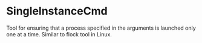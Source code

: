 # SingleInstanceCmd
Tool for ensuring that a process specified in the arguments is launched only one at a time. Similar to flock tool in Linux.
